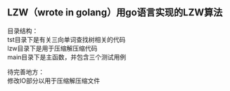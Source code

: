 LZW（wrote in golang）用go语言实现的LZW算法
----------

目录结构：  
tst目录下是有关三向单词查找树相关的代码   
lzw目录下是用于压缩解压缩代码    
main目录下是主函数，并包含三个测试用例   

待完善地方：   
修改IO部分以用于压缩解压缩文件

